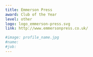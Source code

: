 ```yaml
---
title: Emmerson Press
award: Club of the Year
level: other
logo: logo_emmerson-press.svg
link: http://www.emmersonpress.co.uk/

#image: profile_name.jpg
#name:
#job:
---
```

